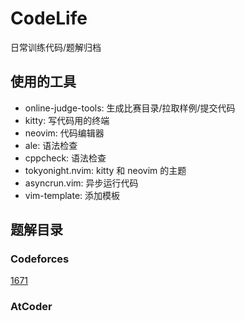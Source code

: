 # CodeLife

日常训练代码/题解归档

## 使用的工具

- online-judge-tools: 生成比赛目录/拉取样例/提交代码
- kitty: 写代码用的终端
- neovim: 代码编辑器
- ale: 语法检查
- cppcheck: 语法检查
- tokyonight.nvim: kitty 和 neovim 的主题
- asyncrun.vim: 异步运行代码
- vim-template: 添加模板

## 题解目录

### Codeforces

[1671](题解/1671.md)

### AtCoder

